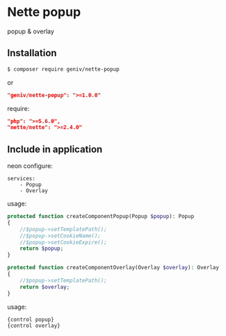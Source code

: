 Nette popup
===========
popup & overlay

Installation
------------
```sh
$ composer require geniv/nette-popup
```
or
```json
"geniv/nette-popup": ">=1.0.0"
```

require:
```json
"php": ">=5.6.0",
"nette/nette": ">=2.4.0"
```

Include in application
----------------------
neon configure:
```neon
services:
    - Popup
    - Overlay
```

usage:
```php
protected function createComponentPopup(Popup $popup): Popup
{
    //$popup->setTemplatePath();
    //$popup->setCookieName();
    //$popup->setCookieExpire();
    return $popup;
}

protected function createComponentOverlay(Overlay $overlay): Overlay
{
    //$popup->setTemplatePath();
    return $overlay;
}
```

usage:
```latte
{control popup}
{control overlay}
```
